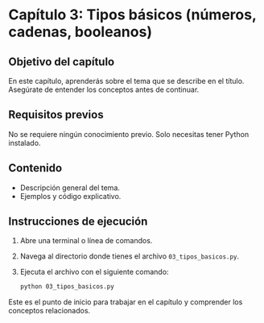 # Capítulo 3: Tipos básicos (números, cadenas, booleanos)

## Objetivo del capítulo
En este capítulo, aprenderás sobre el tema que se describe en el título. Asegúrate de entender los conceptos antes de continuar.

## Requisitos previos
No se requiere ningún conocimiento previo. Solo necesitas tener Python instalado.

## Contenido
- Descripción general del tema.
- Ejemplos y código explicativo.

## Instrucciones de ejecución
1. Abre una terminal o línea de comandos.
2. Navega al directorio donde tienes el archivo `03_tipos_basicos.py`.
3. Ejecuta el archivo con el siguiente comando:

   ```bash
   python 03_tipos_basicos.py
   ```

Este es el punto de inicio para trabajar en el capítulo y comprender los conceptos relacionados.
